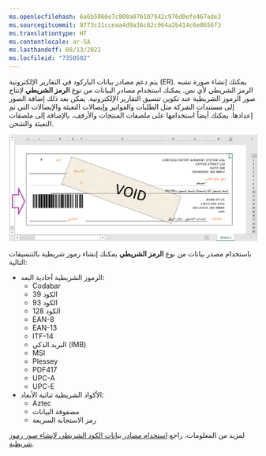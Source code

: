 ```yaml
---
ms.openlocfilehash: 6a6b5066e7c808a07b107942c976d0efe467ade3
ms.sourcegitcommit: 8773c31cceaa4d9a36c62c964a2b414c6e0656f3
ms.translationtype: HT
ms.contentlocale: ar-SA
ms.lasthandoff: 08/13/2021
ms.locfileid: "7350502"
---
```

يتم دعم مصادر بيانات الباركود في التقارير الإلكترونية (ER). يمكنك إنشاء صورة تشبه الرمز الشريطي لأي نص. يمكنك استخدام مصادر البيانات من نوع **الرمز الشريطي** لإنتاج صور الرموز الشريطية عند تكوين تنسيق التقارير الإلكترونية. يمكن بعد ذلك إضافة الصور إلى مستندات الشركة مثل الطلبات والفواتير وإيصالات التعبئة والإيصالات التي تم إعدادها. يمكنك أيضاً استخدامها على ملصقات المنتجات والأرفف، بالإضافة إلى ملصقات التعبئة والشحن.

![لقطة من صورة الباركود على شيك مصرفي ملغى.](../media/barcode.png)

باستخدام مصدر بيانات من نوع **الرمز الشريطي** يمكنك إنشاء رموز شريطية بالتنسيقات التالية:

- الرموز الشريطية أحادية البعد:
  - Codabar
  - الكود 39
  - الكود 93
  - الكود 128
  - EAN-8
  - EAN-13
  - ITF-14
  - البريد الذكي (IMB)
  - MSI
  - Plessey
  - PDF417
  - UPC-A
  - UPC-E
- الأكواد الشريطية ثنائية الأبعاد:
  - Aztec
  - مصفوفة البيانات
  - رمز الاستجابة السريعة

لمزيد من المعلومات، راجع [استخدام مصادر بيانات الكود الشريطي لإنشاء صور رموز شريطية](/dynamics365/fin-ops-core/dev-itpro/analytics/er-barcode-data-sources?azure-portal=true&toc=/dynamics365/finance/toc.json).
